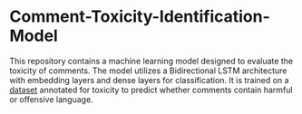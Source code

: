 # Comment-Toxicity-Identification-Model

This repository contains a machine learning model designed to evaluate the toxicity of comments. The model utilizes a Bidirectional LSTM architecture with embedding layers and dense layers for classification. It is trained on a [dataset](https://docs.google.com/spreadsheets/d/1IzhCtYOWbwsg9-cXLi8mD666JHtbuxIqH6AA7mCt6Kw/edit?usp=sharing) annotated for toxicity to predict whether comments contain harmful or offensive language.
